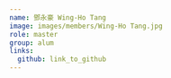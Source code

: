 ```yaml
---
name: 鄧永豪 Wing-Ho Tang 
image: images/members/Wing-Ho Tang.jpg 
role: master
group: alum
links:
  github: link_to_github 
---
```

